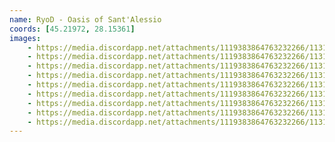 ```yaml
---
name: RyoD - Oasis of Sant'Alessio
coords: [45.21972, 28.15361]
images:
    - https://media.discordapp.net/attachments/1119383864763232266/1131487953458319450/photo_5886590663485667934_y.jpg?width=772&height=579
    - https://media.discordapp.net/attachments/1119383864763232266/1131487953730945084/photo_5886590663485667935_y.jpg?width=433&height=577
    - https://media.discordapp.net/attachments/1119383864763232266/1131487953974210631/photo_5886590663485667936_y.jpg?width=433&height=577
    - https://media.discordapp.net/attachments/1119383864763232266/1131487954200711168/photo_5886590663485667939_y.jpg?width=433&height=577
    - https://media.discordapp.net/attachments/1119383864763232266/1131487954439782431/photo_5886590663485667940_y.jpg?width=433&height=577
    - https://media.discordapp.net/attachments/1119383864763232266/1131487954712408185/photo_5886590663485667941_y.jpg?width=433&height=577
    - https://media.discordapp.net/attachments/1119383864763232266/1131487954930520074/photo_5886590663485667943_y.jpg?width=721&height=579
    - https://media.discordapp.net/attachments/1119383864763232266/1131487955240894524/photo_5886590663485667944_y.jpg?width=433&height=577
    - https://media.discordapp.net/attachments/1119383864763232266/1131487955488354344/photo_5886590663485667945_y.jpg?width=433&height=577
---
```


